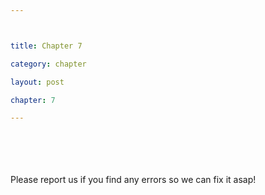 ```yaml
---



title: Chapter 7

category: chapter

layout: post

chapter: 7 

---
```


<br><br><br><br>
Please report us if you find any errors so we can fix it asap!